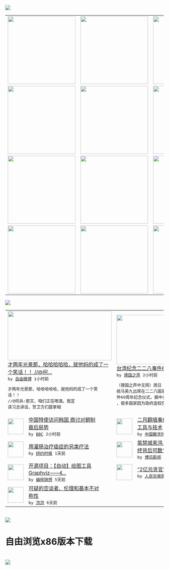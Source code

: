 

<a href="https://github.com/greatfire/z/raw/master/FreeBrowser.apk"><img src="https://raw.githubusercontent.com/greatfire/wiki/master/x/header.png" /></a><table><tr><td width="262" align="center" valign="center"><a href="https://github.com/greatfire/wiki/wiki/nyt" title="纽约时报中文网 国际纵览"><img src="https://raw.githubusercontent.com/greatfire/wiki/master/x/nyt_flag.png" width="215"/></a></td><td width="262" align="center" valign="center"><a href="https://github.com/greatfire/wiki/wiki/dw" title=""><img src="https://raw.githubusercontent.com/greatfire/wiki/master/x/dw_flag.png" width="215"/></a></td><td width="262" align="center" valign="center"><a href="https://github.com/greatfire/wiki/wiki/rmjd" title=""><img src="https://raw.githubusercontent.com/greatfire/wiki/master/x/rmjd_flag.png" width="215"/></a></td></tr><tr><td width="262" align="center" valign="center"><a href="https://github.com/paopaonetizen/website" title="泡泡 - 未经审查的互联网信息"><img src="https://raw.githubusercontent.com/greatfire/wiki/master/x/pp_flag.png" width="215"/></a></td><td width="262" align="center" valign="center"><a href="https://github.com/getlantern/mirror" title="以及自由微博和GreatFire.org官方中文论坛"><img src="https://raw.githubusercontent.com/greatfire/wiki/master/x/lantern_flag.png" width="215"/></a></td><td width="262" align="center" valign="center"><a href="https://github.com/cdtmirrors/m/" title=""><img src="https://raw.githubusercontent.com/greatfire/wiki/master/x/cdt_flag.png" width="215"/></a></td></tr><tr><td width="262" align="center" valign="center"><a href="https://github.com/program-think/blog" title="编程随想的博客"><img src="https://raw.githubusercontent.com/greatfire/wiki/master/x/pt_flag.png" width="215"/></a></td><td width="262" align="center" valign="center"><a href="https://github.com/greatfire/wiki/wiki/bbc" title=""><img src="https://raw.githubusercontent.com/greatfire/wiki/master/x/bbc_flag.png" width="215"/></a></td><td width="262" align="center" valign="center"><a href="https://github.com/freeweibo/s" title="自由微博 - 匿名和不受屏蔽的新浪微博搜索"><img src="https://raw.githubusercontent.com/greatfire/wiki/master/x/fw_flag.png" width="215"/></a></td></tr><tr><td width="262" align="center" valign="center"><a href="https://github.com/greatfire/wiki/wiki/google" title=""><img src="https://raw.githubusercontent.com/greatfire/wiki/master/x/google_flag.png" width="215"/></a></td><td width="262" align="center" valign="center"><a href="https://github.com/bxnews/boxun" title=""><img src="https://raw.githubusercontent.com/greatfire/wiki/master/x/bx_flag.png" width="215"/></a></td><td width="262" align="center" valign="center"><a href="https://github.com/greatfire/wiki/wiki/open-source" title="欢迎访问GreatFire.org开发者项目网站"><img src="https://raw.githubusercontent.com/greatfire/wiki/master/x/open-source_flag.png" width="215"/></a></td></tr></table><img src="https://raw.githubusercontent.com/greatfire/wiki/master/x/newsfeed text.png" /><table cols="4"><tr><td colspan="2" width="380"><a href="https://freeweibo.com/weibo/3947599306922134"><img src="https://raw.githubusercontent.com/greatfire/wiki/master/x/fw_logo_b.png" width="330" height="156"/></a></br><a href="https://freeweibo.com/weibo/3947599306922134">才两年光景那，哈哈哈哈哈，就他妈的成了一<br/>个笑话！！ //@何…</a></br><kbd> by <a href="https://freeweibo.com/">自由微博</a> 1小时前 </kbd></br><pre>才两年光景那，哈哈哈哈哈，就他妈的成了一个笑<br/>话！！ //@何兵:那天，咱们正在喝酒。我宣<br/>读习总讲话，贺卫方们鼓掌相</pre></td><td colspan="2" width="380"><a href="http://dw.com/p/1I3gS?maca=chi-GK-text-greatfire-all-chinese-15625-xml-mrss"><img src="http://www.dw.com/image/0,,19080418_302,00.jpg" width="330" height="156"/></a></br><a href="http://dw.com/p/1I3gS?maca=chi-GK-text-greatfire-all-chinese-15625-xml-mrss">台湾纪念二二八事件69周年</a></br><kbd> by <a href="http://dw.de">德国之声</a> 2小时前 </kbd></br><pre>（德国之声中文网）周日（2月28日），台湾总<br/>统马英九出席在二二八国家纪念馆举行的二二八事<br/>件69周年纪念仪式。据中央社报道，马英九表示<br/>，很多国家因为政府滥权伤害人...</pre></td></tr><tr><td><img src="http://a.files.bbci.co.uk/worldservice/live/assets/images/2016/02/28/160228114712_china_south_korea_144x81_getty_nocredit.jpg" width="50" height="50"/></td><td width="280"><a href="http://www.bbc.com/zhongwen/simp/world/2016/02/160228_china_south_korea">中国特使访问韩国 商讨对朝制<br/>裁后局势</a></br><kbd> by <a href="http://www.bbc.co.uk/zhongwen/simp">BBC</a> 2小时前 </kbd></td><td><img src="https://raw.githubusercontent.com/greatfire/wiki/master/x/cdt_logo.png" width="50" height="50"/></td><td width="280"><a href="http://feedproxy.google.com/~r/chinadigitaltimes/zKps/~3/x0jNnWdBdXk/">二月翻墙事件大事记 & 翻墙<br/>工具与技术</a></br><kbd> by <a href="http://chinadigitaltimes.net/chinese/">中国数字时代</a> 3小时前 </kbd></td></tr><tr><td><img src="http://static01.nyt.com/images/2013/07/24/health/well_cancer/well_cancer-articleLarge.jpg" width="50" height="50"/></td><td width="280"><a href="https://d3qlz4p8smvoli.cloudfront.net/health/20160228/t28well-straddling/">用灌肠治疗癌症的另类疗法</a></br><kbd> by <a href="http://m.cn.nytimes.com/">纽约时报</a> 1天前 </kbd></td><td><img src="http://www.boxun.com/news/images/2016/02/201602281830china1.jpg" width="50" height="50"/></td><td width="280"><a href="http://www.boxun.com/news/gb/china/2016/02/201602281830.shtml">紫禁城来鸿：上海G20无果而<br/>终背后可数“10宗罪”...</a></br><kbd> by <a href="http://www.boxun.com">博讯新闻</a> 1天前 </kbd></td></tr><tr><td><img src="http://lh4.googleusercontent.com/fkVpNoNysQXG3Q9ZNUZPW6QwNcXa0Qu_aE0TSSHFIczPC7PLjPpu1QIOtbt04qBrTZAUlxDSvvekxE_pDQ2WDKbaufdDw0J0BDVg2WAHSA6DSBa_FnWmTAfxHyEJxxL5uSuxrkzLr48" width="50" height="50"/></td><td width="280"><a href="http://feedproxy.google.com/~r/programthink/~3/Efk8QUhZSS0/opensource-review-graphviz.html">开源项目：【自动】绘图工具 <br/>Graphviz——《...</a></br><kbd> by <a href="http://program-think.blogspot.com">编程随想</a> 5天前 </kbd></td><td><img src="http://www.rmjdw.com/uploads/allimg/160223/10101CB7-0.jpg" width="50" height="50"/></td><td width="280"><a href="http://www.rmjdw.com//fanfuqianshao/20160223/15516.html">“2亿元贪官”开罚单不手软 </a></br><kbd> by <a href="http://www.rmjdw.com/">人民监督网</a> 5天前 </kbd></td></tr><tr><td><img src="https://raw.githubusercontent.com/greatfire/wiki/master/x/pp_logo.png" width="50" height="50"/></td><td width="280"><a href="https://pao-pao.net/article/675">可疑的空谈者、伦理和基本不对<br/>称性</a></br><kbd> by <a href="https://pao-pao.net">泡泡</a> 6天前 </kbd></td></table></br><a href="https://github.com/greatfire/z/raw/master/FreeBrowser.apk"><img src="https://raw.githubusercontent.com/greatfire/wiki/master/x/download app.png" /></a><h1>自由浏览x86版本下载<h1><a href="https://github.com/greatfire/z/raw/master/FreeBrowser-x86.apk"><img src="https://raw.githubusercontent.com/greatfire/images/master/fb86.qr.png" /></a>